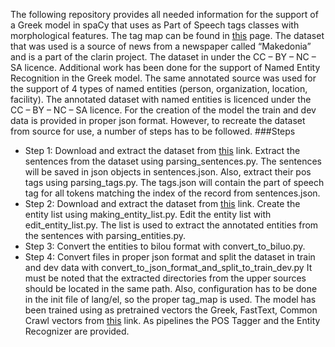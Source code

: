 The following repository provides all needed information for the support of a Greek model in spaCy that uses as Part of Speech tags classes with morphological features. The tag map can be found in [this](https://github.com/explosion/spaCy/blob/master/spacy/lang/el/tag_map.py) page. The dataset that was used is a source of news from a newspaper called “Makedonia” and is a part of the clarin project. The dataset in under the CC – BY – NC – SA licence.
Additional work has been done for the support of Named Entity Recognition in the Greek model. The same annotated source was used for the support of 4 types of named entities (person, organization, location, facility). The annotated dataset with named entities is licenced under the CC – BY – NC – SA licence.
For the creation of the model the train and dev data is provided in proper json format. However, to recreate the dataset from source for use, a number of steps has to be followed.
###Steps
* Step 1: Download and extract the dataset from [this](https://keg.clarin.gr/resources/browse/modern-greek-texts-corpus-makedonia-newspaper-annotated-by-the-ilsp-lemmatizer/02a9ea6227fc11e6a7b7aa3fc0687644d756918b84cd4f6a88cf2b2f8c0cf3c9/) link. Extract the sentences from the dataset using parsing_sentences.py. The sentences will be saved in json objects in sentences.json. Also, extract their pos tags using parsing_tags.py. The tags.json will contain the part of speech tag for all tokens matching the index of the record from sentences.json.
* Step 2: Download and extract the dataset from [this](https://keg.clarin.gr/resources/browse/modern-greek-texts-corpus-makedonia-newspaper-annotated-by-the-grne-tagger/76777cae4c8811e89c6caa3fc6ebde2ce44e9fd17cce43d8ab298aae0c7058fe/) link. Create the entity list using making_entity_list.py. Edit the entity list with edit_entity_list.py. The list is used to extract the annotated entities from the sentences with parsing_entities.py.
* Step 3: Convert the entities to bilou format with convert_to_biluo.py.
* Step 4: Convert files in proper json format and split the dataset in train and dev data with convert_to_json_format_and_split_to_train_dev.py
It must be noted that the extracted directories from the upper sources should be located in the same path. Also, configuration has to be done in the init file of lang/el, so the proper tag_map is used.
The model has been trained using as pretrained vectors the Greek, FastText, Common Crawl vectors from [this](https://fasttext.cc/docs/en/crawl-vectors.html) link. As pipelines the POS Tagger and the Entity Recognizer are provided.